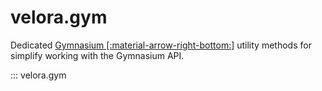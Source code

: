 # velora.gym

Dedicated [Gymnasium [:material-arrow-right-bottom:]](https://gymnasium.farama.org/) utility methods for simplify working with the Gymnasium API.

::: velora.gym
